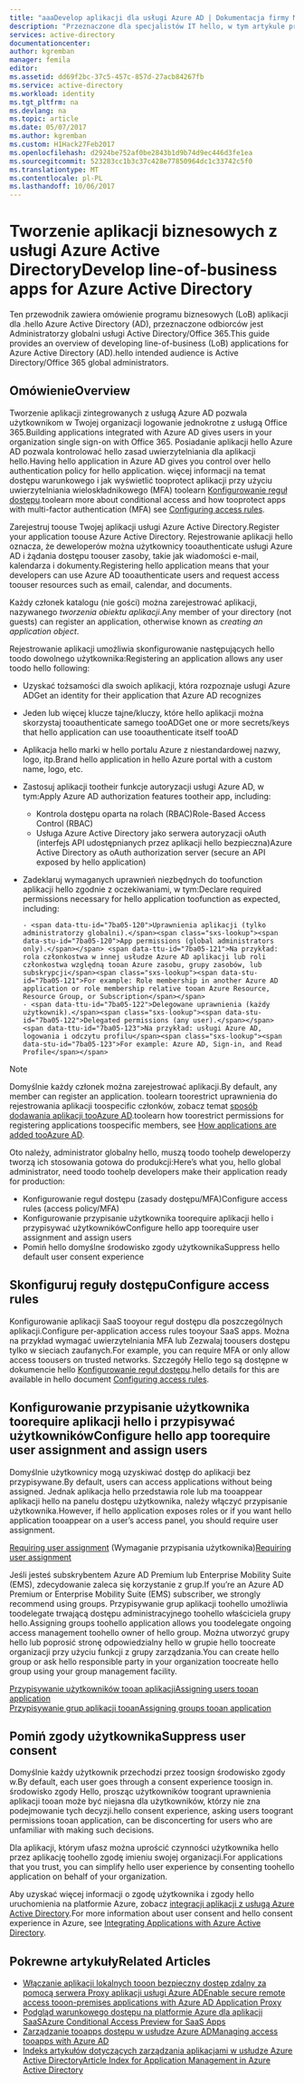 ```yaml
---
title: "aaaDevelop aplikacji dla usługi Azure AD | Dokumentacja firmy Microsoft"
description: "Przeznaczone dla specjalistów IT hello, w tym artykule przedstawiono wskazówki dotyczące integracji aplikacji Azure z usługą Active Directory."
services: active-directory
documentationcenter: 
author: kgremban
manager: femila
editor: 
ms.assetid: dd69f2bc-37c5-457c-857d-27acb84267fb
ms.service: active-directory
ms.workload: identity
ms.tgt_pltfrm: na
ms.devlang: na
ms.topic: article
ms.date: 05/07/2017
ms.author: kgremban
ms.custom: H1Hack27Feb2017
ms.openlocfilehash: d2924be752af0be2843b1d9b74d9ec446d3fe1ea
ms.sourcegitcommit: 523283cc1b3c37c428e77850964dc1c33742c5f0
ms.translationtype: MT
ms.contentlocale: pl-PL
ms.lasthandoff: 10/06/2017
---
```

# <a name="develop-line-of-business-apps-for-azure-active-directory"></a><span data-ttu-id="7ba05-103">Tworzenie aplikacji biznesowych z usługi Azure Active Directory</span><span class="sxs-lookup"><span data-stu-id="7ba05-103">Develop line-of-business apps for Azure Active Directory</span></span>
<span data-ttu-id="7ba05-104">Ten przewodnik zawiera omówienie programu biznesowych (LoB) aplikacji dla .hello Azure Active Directory (AD), przeznaczone odbiorców jest Administratorzy globalni usługi Active Directory/Office 365.</span><span class="sxs-lookup"><span data-stu-id="7ba05-104">This guide provides an overview of developing line-of-business (LoB) applications for Azure Active Directory (AD).hello intended audience is Active Directory/Office 365 global administrators.</span></span>

## <a name="overview"></a><span data-ttu-id="7ba05-105">Omówienie</span><span class="sxs-lookup"><span data-stu-id="7ba05-105">Overview</span></span>
<span data-ttu-id="7ba05-106">Tworzenie aplikacji zintegrowanych z usługą Azure AD pozwala użytkownikom w Twojej organizacji logowanie jednokrotne z usługą Office 365.</span><span class="sxs-lookup"><span data-stu-id="7ba05-106">Building applications integrated with Azure AD gives users in your organization single sign-on with Office 365.</span></span> <span data-ttu-id="7ba05-107">Posiadanie aplikacji hello Azure AD pozwala kontrolować hello zasad uwierzytelniania dla aplikacji hello.</span><span class="sxs-lookup"><span data-stu-id="7ba05-107">Having hello application in Azure AD gives you control over hello authentication policy for hello application.</span></span> <span data-ttu-id="7ba05-108">więcej informacji na temat dostępu warunkowego i jak wyświetlić tooprotect aplikacji przy użyciu uwierzytelniania wieloskładnikowego (MFA) toolearn [Konfigurowanie reguł dostępu](active-directory-conditional-access-azuread-connected-apps.md).</span><span class="sxs-lookup"><span data-stu-id="7ba05-108">toolearn more about conditional access and how tooprotect apps with multi-factor authentication (MFA) see [Configuring access rules](active-directory-conditional-access-azuread-connected-apps.md).</span></span>

<span data-ttu-id="7ba05-109">Zarejestruj toouse Twojej aplikacji usługi Azure Active Directory.</span><span class="sxs-lookup"><span data-stu-id="7ba05-109">Register your application toouse Azure Active Directory.</span></span> <span data-ttu-id="7ba05-110">Rejestrowanie aplikacji hello oznacza, że deweloperów można użytkownicy tooauthenticate usługi Azure AD i żądania dostępu toouser zasoby, takie jak wiadomości e-mail, kalendarza i dokumenty.</span><span class="sxs-lookup"><span data-stu-id="7ba05-110">Registering hello application means that your developers can use Azure AD tooauthenticate users and request access toouser resources such as email, calendar, and documents.</span></span>

<span data-ttu-id="7ba05-111">Każdy członek katalogu (nie gości) można zarejestrować aplikacji, nazywanego *tworzenia obiektu aplikacji*.</span><span class="sxs-lookup"><span data-stu-id="7ba05-111">Any member of your directory (not guests) can register an application, otherwise known as *creating an application object*.</span></span>

<span data-ttu-id="7ba05-112">Rejestrowanie aplikacji umożliwia skonfigurowanie następujących hello toodo dowolnego użytkownika:</span><span class="sxs-lookup"><span data-stu-id="7ba05-112">Registering an application allows any user toodo hello following:</span></span>

* <span data-ttu-id="7ba05-113">Uzyskać tożsamości dla swoich aplikacji, która rozpoznaje usługi Azure AD</span><span class="sxs-lookup"><span data-stu-id="7ba05-113">Get an identity for their application that Azure AD recognizes</span></span>
* <span data-ttu-id="7ba05-114">Jeden lub więcej klucze tajne/kluczy, które hello aplikacji można skorzystaj tooauthenticate samego tooAD</span><span class="sxs-lookup"><span data-stu-id="7ba05-114">Get one or more secrets/keys that hello application can use tooauthenticate itself tooAD</span></span>
* <span data-ttu-id="7ba05-115">Aplikacja hello marki w hello portalu Azure z niestandardowej nazwy, logo, itp.</span><span class="sxs-lookup"><span data-stu-id="7ba05-115">Brand hello application in hello Azure portal with a custom name, logo, etc.</span></span>
* <span data-ttu-id="7ba05-116">Zastosuj aplikacji tootheir funkcje autoryzacji usługi Azure AD, w tym:</span><span class="sxs-lookup"><span data-stu-id="7ba05-116">Apply Azure AD authorization features tootheir app, including:</span></span>

  * <span data-ttu-id="7ba05-117">Kontrola dostępu oparta na rolach (RBAC)</span><span class="sxs-lookup"><span data-stu-id="7ba05-117">Role-Based Access Control (RBAC)</span></span>
  * <span data-ttu-id="7ba05-118">Usługa Azure Active Directory jako serwera autoryzacji oAuth (interfejs API udostępnianych przez aplikacji hello bezpieczna)</span><span class="sxs-lookup"><span data-stu-id="7ba05-118">Azure Active Directory as oAuth authorization server (secure an API exposed by hello application)</span></span>
* <span data-ttu-id="7ba05-119">Zadeklaruj wymaganych uprawnień niezbędnych do toofunction aplikacji hello zgodnie z oczekiwaniami, w tym:</span><span class="sxs-lookup"><span data-stu-id="7ba05-119">Declare required permissions necessary for hello application toofunction as expected, including:</span></span>

      - <span data-ttu-id="7ba05-120">Uprawnienia aplikacji (tylko administratorzy globalni).</span><span class="sxs-lookup"><span data-stu-id="7ba05-120">App permissions (global administrators only).</span></span> <span data-ttu-id="7ba05-121">Na przykład: rola członkostwa w innej usłudze Azure AD aplikacji lub roli członkostwa względną tooan Azure zasobu, grupy zasobów, lub subskrypcji</span><span class="sxs-lookup"><span data-stu-id="7ba05-121">For example: Role membership in another Azure AD application or role membership relative tooan Azure Resource, Resource Group, or Subscription</span></span>
      - <span data-ttu-id="7ba05-122">Delegowane uprawnienia (każdy użytkownik).</span><span class="sxs-lookup"><span data-stu-id="7ba05-122">Delegated permissions (any user).</span></span> <span data-ttu-id="7ba05-123">Na przykład: usługi Azure AD, logowania i odczytu profilu</span><span class="sxs-lookup"><span data-stu-id="7ba05-123">For example: Azure AD, Sign-in, and Read Profile</span></span>

> [!NOTE]
> <span data-ttu-id="7ba05-124">Domyślnie każdy członek można zarejestrować aplikacji.</span><span class="sxs-lookup"><span data-stu-id="7ba05-124">By default, any member can register an application.</span></span> <span data-ttu-id="7ba05-125">toolearn toorestrict uprawnienia do rejestrowania aplikacji toospecific członków, zobacz temat [sposób dodawania aplikacji tooAzure AD](develop/active-directory-how-applications-are-added.md#who-has-permission-to-add-applications-to-my-azure-ad-instance).</span><span class="sxs-lookup"><span data-stu-id="7ba05-125">toolearn how toorestrict permissions for registering applications toospecific members, see [How applications are added tooAzure AD](develop/active-directory-how-applications-are-added.md#who-has-permission-to-add-applications-to-my-azure-ad-instance).</span></span>
>
>

<span data-ttu-id="7ba05-126">Oto należy, administrator globalny hello, muszą toodo toohelp deweloperzy tworzą ich stosowania gotowa do produkcji:</span><span class="sxs-lookup"><span data-stu-id="7ba05-126">Here’s what you, hello global administrator, need toodo toohelp developers make their application ready for production:</span></span>

* <span data-ttu-id="7ba05-127">Konfigurowanie reguł dostępu (zasady dostępu/MFA)</span><span class="sxs-lookup"><span data-stu-id="7ba05-127">Configure access rules (access policy/MFA)</span></span>
* <span data-ttu-id="7ba05-128">Konfigurowanie przypisanie użytkownika toorequire aplikacji hello i przypisywać użytkowników</span><span class="sxs-lookup"><span data-stu-id="7ba05-128">Configure hello app toorequire user assignment and assign users</span></span>
* <span data-ttu-id="7ba05-129">Pomiń hello domyślne środowisko zgody użytkownika</span><span class="sxs-lookup"><span data-stu-id="7ba05-129">Suppress hello default user consent experience</span></span>

## <a name="configure-access-rules"></a><span data-ttu-id="7ba05-130">Skonfiguruj reguły dostępu</span><span class="sxs-lookup"><span data-stu-id="7ba05-130">Configure access rules</span></span>
<span data-ttu-id="7ba05-131">Konfigurowanie aplikacji SaaS tooyour reguł dostępu dla poszczególnych aplikacji.</span><span class="sxs-lookup"><span data-stu-id="7ba05-131">Configure per-application access rules tooyour SaaS apps.</span></span> <span data-ttu-id="7ba05-132">Można na przykład wymagać uwierzytelniania MFA lub Zezwalaj toousers dostępu tylko w sieciach zaufanych.</span><span class="sxs-lookup"><span data-stu-id="7ba05-132">For example, you can require MFA or only allow access toousers on trusted networks.</span></span> <span data-ttu-id="7ba05-133">Szczegóły Hello tego są dostępne w dokumencie hello [Konfigurowanie reguł dostępu](active-directory-conditional-access-azuread-connected-apps.md).</span><span class="sxs-lookup"><span data-stu-id="7ba05-133">hello details for this are available in hello document [Configuring access rules](active-directory-conditional-access-azuread-connected-apps.md).</span></span>

## <a name="configure-hello-app-toorequire-user-assignment-and-assign-users"></a><span data-ttu-id="7ba05-134">Konfigurowanie przypisanie użytkownika toorequire aplikacji hello i przypisywać użytkowników</span><span class="sxs-lookup"><span data-stu-id="7ba05-134">Configure hello app toorequire user assignment and assign users</span></span>
<span data-ttu-id="7ba05-135">Domyślnie użytkownicy mogą uzyskiwać dostęp do aplikacji bez przypisywane.</span><span class="sxs-lookup"><span data-stu-id="7ba05-135">By default, users can access applications without being assigned.</span></span> <span data-ttu-id="7ba05-136">Jednak aplikacja hello przedstawia role lub ma tooappear aplikacji hello na panelu dostępu użytkownika, należy włączyć przypisanie użytkownika.</span><span class="sxs-lookup"><span data-stu-id="7ba05-136">However, if hello application exposes roles or if you want hello application tooappear on a user’s access panel, you should require user assignment.</span></span>

<span data-ttu-id="7ba05-137">[Requiring user assignment](active-directory-applications-guiding-developers-requiring-user-assignment.md) (Wymaganie przypisania użytkownika)</span><span class="sxs-lookup"><span data-stu-id="7ba05-137">[Requiring user assignment](active-directory-applications-guiding-developers-requiring-user-assignment.md)</span></span>

<span data-ttu-id="7ba05-138">Jeśli jesteś subskrybentem Azure AD Premium lub Enterprise Mobility Suite (EMS), zdecydowanie zaleca się korzystanie z grup.</span><span class="sxs-lookup"><span data-stu-id="7ba05-138">If you’re an Azure AD Premium or Enterprise Mobility Suite (EMS) subscriber, we strongly recommend using groups.</span></span> <span data-ttu-id="7ba05-139">Przypisywanie grup aplikacji toohello umożliwia toodelegate trwającą dostępu administracyjnego toohello właściciela grupy hello.</span><span class="sxs-lookup"><span data-stu-id="7ba05-139">Assigning groups toohello application allows you toodelegate ongoing access management toohello owner of hello group.</span></span> <span data-ttu-id="7ba05-140">Można utworzyć grupy hello lub poprosić stronę odpowiedzialny hello w grupie hello toocreate organizacji przy użyciu funkcji z grupy zarządzania.</span><span class="sxs-lookup"><span data-stu-id="7ba05-140">You can create hello group or ask hello responsible party in your organization toocreate hello group using your group management facility.</span></span>

[<span data-ttu-id="7ba05-141">Przypisywanie użytkowników tooan aplikacji</span><span class="sxs-lookup"><span data-stu-id="7ba05-141">Assigning users tooan application</span></span>](active-directory-applications-guiding-developers-assigning-users.md)  
[<span data-ttu-id="7ba05-142">Przypisywanie grup aplikacji tooan</span><span class="sxs-lookup"><span data-stu-id="7ba05-142">Assigning groups tooan application</span></span>](active-directory-applications-guiding-developers-assigning-groups.md)

## <a name="suppress-user-consent"></a><span data-ttu-id="7ba05-143">Pomiń zgody użytkownika</span><span class="sxs-lookup"><span data-stu-id="7ba05-143">Suppress user consent</span></span>
<span data-ttu-id="7ba05-144">Domyślnie każdy użytkownik przechodzi przez toosign środowisko zgody w.</span><span class="sxs-lookup"><span data-stu-id="7ba05-144">By default, each user goes through a consent experience toosign in.</span></span> <span data-ttu-id="7ba05-145">środowisko zgody Hello, prosząc użytkowników toogrant uprawnienia aplikacji tooan może być niejasna dla użytkowników, którzy nie zna podejmowanie tych decyzji.</span><span class="sxs-lookup"><span data-stu-id="7ba05-145">hello consent experience, asking users toogrant permissions tooan application, can be disconcerting for users who are unfamiliar with making such decisions.</span></span>

<span data-ttu-id="7ba05-146">Dla aplikacji, którym ufasz można uprościć czynności użytkownika hello przez aplikację toohello zgodę imieniu swojej organizacji.</span><span class="sxs-lookup"><span data-stu-id="7ba05-146">For applications that you trust, you can simplify hello user experience by consenting toohello application on behalf of your organization.</span></span>

<span data-ttu-id="7ba05-147">Aby uzyskać więcej informacji o zgodę użytkownika i zgody hello uruchomienia na platformie Azure, zobacz [integracji aplikacji z usługą Azure Active Directory](active-directory-integrating-applications.md).</span><span class="sxs-lookup"><span data-stu-id="7ba05-147">For more information about user consent and hello consent experience in Azure, see [Integrating Applications with Azure Active Directory](active-directory-integrating-applications.md).</span></span>

## <a name="related-articles"></a><span data-ttu-id="7ba05-148">Pokrewne artykuły</span><span class="sxs-lookup"><span data-stu-id="7ba05-148">Related Articles</span></span>
* [<span data-ttu-id="7ba05-149">Włączanie aplikacji lokalnych tooon bezpieczny dostęp zdalny za pomocą serwera Proxy aplikacji usługi Azure AD</span><span class="sxs-lookup"><span data-stu-id="7ba05-149">Enable secure remote access tooon-premises applications with Azure AD Application Proxy</span></span>](active-directory-application-proxy-get-started.md)
* [<span data-ttu-id="7ba05-150">Podgląd warunkowego dostępu na platformie Azure dla aplikacji SaaS</span><span class="sxs-lookup"><span data-stu-id="7ba05-150">Azure Conditional Access Preview for SaaS Apps</span></span>](active-directory-conditional-access-azuread-connected-apps.md)
* [<span data-ttu-id="7ba05-151">Zarządzanie tooapps dostępu w usłudze Azure AD</span><span class="sxs-lookup"><span data-stu-id="7ba05-151">Managing access tooapps with Azure AD</span></span>](active-directory-managing-access-to-apps.md)
* [<span data-ttu-id="7ba05-152">Indeks artykułów dotyczących zarządzania aplikacjami w usłudze Azure Active Directory</span><span class="sxs-lookup"><span data-stu-id="7ba05-152">Article Index for Application Management in Azure Active Directory</span></span>](active-directory-apps-index.md)
